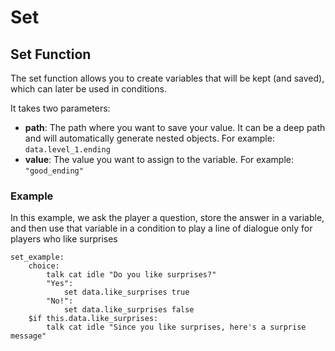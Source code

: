 # Set

## Set Function

The set function allows you to create variables that will be kept (and saved), which can later be used in conditions.

It takes two parameters:

- **path**: The path where you want to save your value. It can be a deep path and will automatically generate nested objects. For example: `data.level_1.ending`
- **value**: The value you want to assign to the variable. For example: `"good_ending"`

### Example

In this example, we ask the player a question, store the answer in a variable, and then use that variable in a condition to play a line of dialogue only for players who like surprises

```narrat
set_example:
    choice:
        talk cat idle "Do you like surprises?"
        "Yes":
            set data.like_surprises true
        "No!":
            set data.like_surprises false
    $if this.data.like_surprises:
        talk cat idle "Since you like surprises, here's a surprise message"

```

<!-- ![Result of the above code](../../.gitbook/assets/set\_function\_example.gif) -->
